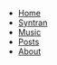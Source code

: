 
<!-- TODO: this div styling works but doesn't look great.  Maybe try the whole
`.tab` class style from default-template.html? -->
<!-- <div markdown="1" style="background-color: #f1f1f1;"> -->

<!--
|
[Home]({{site.url}}) |
[Music]({{site.url}}/music) |
[Posts]({{site.url}}/posts) | 
[About]({{site.url}}/about) |
-->

<nav>
	<ul>
		<li><a id="home" href="/">Home</a></li>
		<li><a id="syntran" href="/syntran">Syntran</a></li>
		<li><a id="music" href="/music">Music</a></li>
		<li><a id="posts" href="/posts">Posts</a></li>
		<li><a id="about" href="/about">About</a></li>
		<!-- <li><a class="active" href="/about/">About</a></li> -->
	</ul>
</nav>

<!-- </div> -->

